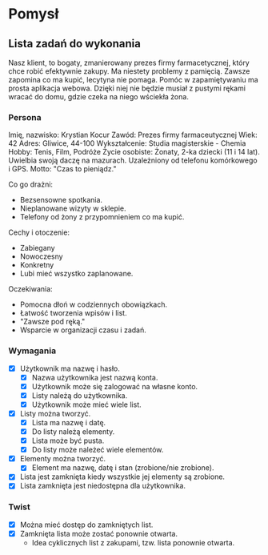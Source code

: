 # Pomysł

## Lista zadań do wykonania

Nasz klient, to bogaty, zmanierowany prezes firmy farmacetycznej, który chce robić efektywnie zakupy. Ma niestety problemy z pamięcią. Zawsze zapomina co ma kupić, lecytyna nie pomaga. Pomóc w zapamiętywaniu ma prosta aplikacja webowa. Dzięki niej nie będzie musiał z pustymi rękami wracać do domu, gdzie czeka na niego wściekła żona.

### Persona

Imię, nazwisko:   Krystian Kocur
Zawód:            Prezes firmy farmaceutycznej
Wiek:             42
Adres:            Gliwice, 44-100
Wykształcenie:    Studia magisterskie - Chemia
Hobby:            Tenis, Film, Podróże
Życie osobiste:   Żonaty, 2-ka dziecki (11 i 14 lat).
                  Uwielbia swoją daczę na mazurach.
                  Uzależniony od telefonu komórkowego i GPS.
Motto:            "Czas to pieniądz."

Co go drażni:
  - Bezsensowne spotkania.
  - Nieplanowane wizyty w sklepie.
  - Telefony od żony z przypomnieniem co ma kupić.

Cechy i otoczenie:
  - Zabiegany
  - Nowoczesny
  - Konkretny
  - Lubi mieć wszystko zaplanowane.

Oczekiwania:
  - Pomocna dłoń w codziennych obowiązkach.
  - Łatwość tworzenia wpisów i list.
  - "Zawsze pod ręką."
  - Wsparcie w organizacji czasu i zadań.

### Wymagania

- [x] Użytkownik ma nazwę i hasło.
  - [x] Nazwa użytkownika jest nazwą konta.
  - [x] Użytkownik może się zalogować na własne konto.
  - [x] Listy należą do użytkownika.
  - [x] Użytkownik może mieć wiele list.
- [x] Listy można tworzyć.
  - [x] Lista ma nazwę i datę.
  - [x] Do listy należą elementy.
  - [x] Lista może być pusta.
  - [x] Do listy może należeć wiele elementów.
- [x] Elementy można tworzyć.
  - [x] Element ma nazwę, datę i stan (zrobione/nie zrobione).
- [x] Lista jest zamknięta kiedy wszystkie jej elementy są zrobione.
- [x] Lista zamknięta jest niedostępna dla użytkownika.

### Twist

- [x] Można mieć dostęp do zamkniętych list.
- [x] Zamknięta lista może zostać ponownie otwarta.
  - Idea cyklicznych list z zakupami, tzw. lista ponownie otwarta.